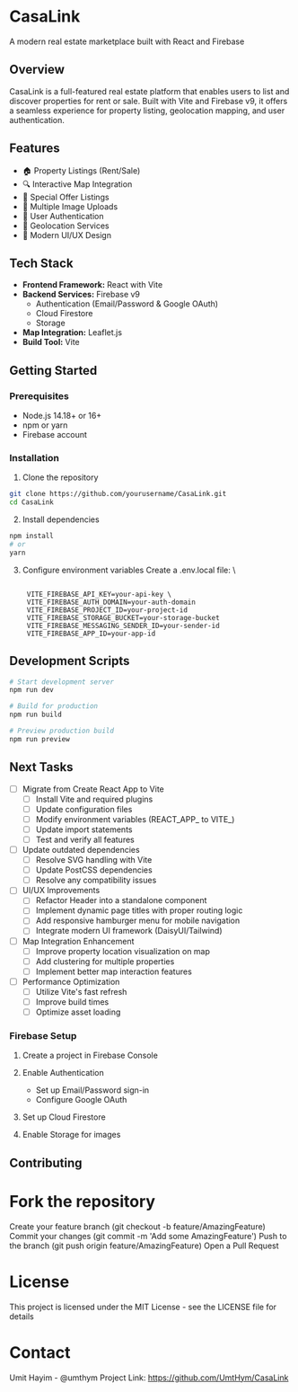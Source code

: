 # CasaLink

A modern real estate marketplace built with React and Firebase

## Overview

CasaLink is a full-featured real estate platform that enables users to list and discover properties for rent or sale. Built with Vite and Firebase v9, it offers a seamless experience for property listing, geolocation mapping, and user authentication.

## Features

- 🏠 Property Listings (Rent/Sale)
- 🔍 Interactive Map Integration
- 🎯 Special Offer Listings
- 📸 Multiple Image Uploads
- 🔐 User Authentication
- 📍 Geolocation Services
- 🎨 Modern UI/UX Design

## Tech Stack

- **Frontend Framework:** React with Vite
- **Backend Services:** Firebase v9
  - Authentication (Email/Password & Google OAuth)
  - Cloud Firestore
  - Storage
- **Map Integration:** Leaflet.js
- **Build Tool:** Vite

## Getting Started

### Prerequisites

- Node.js 14.18+ or 16+
- npm or yarn
- Firebase account

### Installation

1. Clone the repository

```bash
git clone https://github.com/yourusername/CasaLink.git
cd CasaLink

```

2. Install dependencies

```bash
npm install
# or
yarn
```

3. Configure environment variables Create a .env.local file: \

   ``` .env

	VITE_FIREBASE_API_KEY=your-api-key \
	VITE_FIREBASE_AUTH_DOMAIN=your-auth-domain
	VITE_FIREBASE_PROJECT_ID=your-project-id
	VITE_FIREBASE_STORAGE_BUCKET=your-storage-bucket
	VITE_FIREBASE_MESSAGING_SENDER_ID=your-sender-id
	VITE_FIREBASE_APP_ID=your-app-id
	```

## Development Scripts

```bash
# Start development server
npm run dev

# Build for production
npm run build

# Preview production build
npm run preview
```

## Next Tasks
- [ ] Migrate from Create React App to Vite
  - [ ] Install Vite and required plugins
  - [ ] Update configuration files
  - [ ] Modify environment variables (REACT_APP_ to VITE_)
  - [ ] Update import statements
  - [ ] Test and verify all features
- [ ] Update outdated dependencies
  - [ ] Resolve SVG handling with Vite
  - [ ] Update PostCSS dependencies
  - [ ] Resolve any compatibility issues
- [ ] UI/UX Improvements
  - [ ] Refactor Header into a standalone component
  - [ ] Implement dynamic page titles with proper routing logic
  - [ ] Add responsive hamburger menu for mobile navigation
  - [ ] Integrate modern UI framework (DaisyUI/Tailwind)
- [ ] Map Integration Enhancement
  - [ ] Improve property location visualization on map
  - [ ] Add clustering for multiple properties
  - [ ] Implement better map interaction features
- [ ] Performance Optimization
  - [ ] Utilize Vite's fast refresh
  - [ ] Improve build times
  - [ ] Optimize asset loading

### Firebase Setup

1. Create a project in Firebase Console
2. Enable Authentication

   - Set up Email/Password sign-in
   - Configure Google OAuth

3. Set up Cloud Firestore
4. Enable Storage for images

## Contributing

# Fork the repository

Create your feature branch (git checkout -b feature/AmazingFeature)
Commit your changes (git commit -m 'Add some AmazingFeature')
Push to the branch (git push origin feature/AmazingFeature)
Open a Pull Request

# License

This project is licensed under the MIT License - see the LICENSE file for details

# Contact

Umit Hayim - @umthym
Project Link: https://github.com/UmtHym/CasaLink
